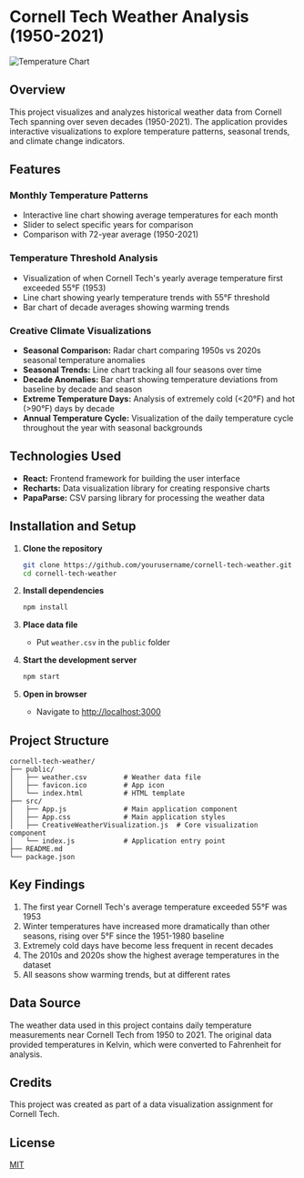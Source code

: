# Cornell Tech Weather Analysis (1950-2021)

![Temperature Chart](https://i.imgur.com/example.png)

## Overview

This project visualizes and analyzes historical weather data from Cornell Tech spanning over seven decades (1950-2021). The application provides interactive visualizations to explore temperature patterns, seasonal trends, and climate change indicators.

## Features

### Monthly Temperature Patterns
- Interactive line chart showing average temperatures for each month
- Slider to select specific years for comparison
- Comparison with 72-year average (1950-2021)

### Temperature Threshold Analysis
- Visualization of when Cornell Tech's yearly average temperature first exceeded 55°F (1953)
- Line chart showing yearly temperature trends with 55°F threshold
- Bar chart of decade averages showing warming trends

### Creative Climate Visualizations
- **Seasonal Comparison:** Radar chart comparing 1950s vs 2020s seasonal temperature anomalies
- **Seasonal Trends:** Line chart tracking all four seasons over time
- **Decade Anomalies:** Bar chart showing temperature deviations from baseline by decade and season
- **Extreme Temperature Days:** Analysis of extremely cold (<20°F) and hot (>90°F) days by decade
- **Annual Temperature Cycle:** Visualization of the daily temperature cycle throughout the year with seasonal backgrounds

## Technologies Used

- **React:** Frontend framework for building the user interface
- **Recharts:** Data visualization library for creating responsive charts
- **PapaParse:** CSV parsing library for processing the weather data

## Installation and Setup

1. **Clone the repository**
   ```bash
   git clone https://github.com/yourusername/cornell-tech-weather.git
   cd cornell-tech-weather
   ```

2. **Install dependencies**
   ```bash
   npm install
   ```

3. **Place data file**
   - Put `weather.csv` in the `public` folder

4. **Start the development server**
   ```bash
   npm start
   ```

5. **Open in browser**
   - Navigate to [http://localhost:3000](http://localhost:3000)

## Project Structure

```
cornell-tech-weather/
├── public/
│   ├── weather.csv         # Weather data file
│   ├── favicon.ico         # App icon
│   └── index.html          # HTML template
├── src/
│   ├── App.js              # Main application component
│   ├── App.css             # Main application styles
│   ├── CreativeWeatherVisualization.js  # Core visualization component
│   └── index.js            # Application entry point
├── README.md
└── package.json
```

## Key Findings

1. The first year Cornell Tech's average temperature exceeded 55°F was 1953
2. Winter temperatures have increased more dramatically than other seasons, rising over 5°F since the 1951-1980 baseline
3. Extremely cold days have become less frequent in recent decades
4. The 2010s and 2020s show the highest average temperatures in the dataset
5. All seasons show warming trends, but at different rates

## Data Source

The weather data used in this project contains daily temperature measurements near Cornell Tech from 1950 to 2021. The original data provided temperatures in Kelvin, which were converted to Fahrenheit for analysis.

## Credits

This project was created as part of a data visualization assignment for Cornell Tech.

## License

[MIT](LICENSE)
